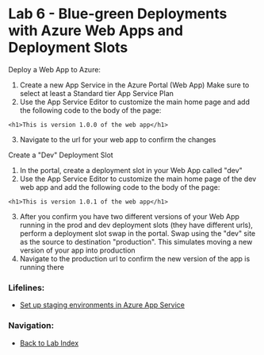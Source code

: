 # Lab 6 - Blue-green Deployments with Azure Web Apps and Deployment Slots

Deploy a Web App to Azure:

1. Create a new App Service in the Azure Portal (Web App) Make sure to select at least a Standard tier App Service Plan
2. Use the App Service Editor to customize the main home page and add the following code to the body of the page:
```
<h1>This is version 1.0.0 of the web app</h1>
```
3. Navigate to the url for your web app to confirm the changes

Create a "Dev" Deployment Slot

1. In the portal, create a deployment slot in your Web App called "dev"
2. Use the App Service Editor to customize the main home page of the dev web app and add the following code to the body of the page:
```
<h1>This is version 1.0.1 of the web app</h1>
```
3. After you confirm you have two different versions of your Web App running in the prod and dev deployment slots (they have different urls), perform a deployment slot swap in the portal.  Swap using the "dev" site as the source to destination "production". This simulates moving a new version of your app into production
4. Navigate to the production url to confirm the new version of the app is running there

### Lifelines:

* [Set up staging environments in Azure App Service](https://docs.microsoft.com/en-us/azure/app-service-web/web-sites-staged-publishing)

### Navigation:

* [Back to Lab Index](https://github.com/mikepfeiffer/az-dev-workshop)